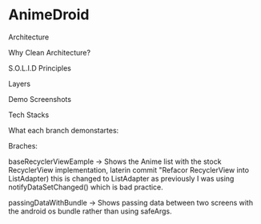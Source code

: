 # AnimeDroid

Architecture

Why Clean Architecture?

S.O.L.I.D Principles

Layers

Demo Screenshots

Tech Stacks

What each branch demonstartes:

Braches:

baseRecyclerViewEample -> Shows the Anime list with the stock RecyclerView implementation, laterin commit "Refacor RecyclerView into ListAdapter) this is changed to ListAdapter as previously I was using notifyDataSetChanged() which is bad practice.

passingDataWithBundle -> Shows passing data between two screens with the android os bundle rather than using safeArgs.
